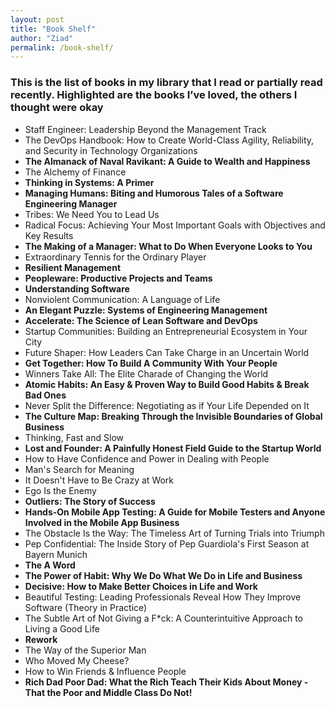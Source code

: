 ```yaml
---
layout: post
title: "Book Shelf"
author: "Ziad"
permalink: /book-shelf/
---
```


### This is the list of books in my library that I read or partially read recently. Highlighted are the books I’ve loved, the others I thought were okay

- Staff Engineer: Leadership Beyond the Management Track
- The DevOps Handbook: How to Create World-Class Agility, Reliability, and Security in Technology Organizations
- **The Almanack of Naval Ravikant: A Guide to Wealth and Happiness**
- The Alchemy of Finance
- **Thinking in Systems: A Primer**
- **Managing Humans: Biting and Humorous Tales of a Software Engineering Manager**
- Tribes: We Need You to Lead Us
- Radical Focus: Achieving Your Most Important Goals with Objectives and Key Results
- **The Making of a Manager: What to Do When Everyone Looks to You**
- Extraordinary Tennis for the Ordinary Player
- **Resilient Management**
- **Peopleware: Productive Projects and Teams**
- **Understanding Software**
- Nonviolent Communication: A Language of Life
- **An Elegant Puzzle: Systems of Engineering Management**
- **Accelerate: The Science of Lean Software and DevOps**
- Startup Communities: Building an Entrepreneurial Ecosystem in Your City
- Future Shaper: How Leaders Can Take Charge in an Uncertain World
- **Get Together: How To Build A Community With Your People**
- Winners Take All: The Elite Charade of Changing the World
- **Atomic Habits: An Easy & Proven Way to Build Good Habits & Break Bad Ones**
- Never Split the Difference: Negotiating as if Your Life Depended on It
- **The Culture Map: Breaking Through the Invisible Boundaries of Global Business**
- Thinking, Fast and Slow
- **Lost and Founder: A Painfully Honest Field Guide to the Startup World**
- How to Have Confidence and Power in Dealing with People
- Man's Search for Meaning
- It Doesn't Have to Be Crazy at Work
- Ego Is the Enemy
- **Outliers: The Story of Success**
- **Hands-On Mobile App Testing: A Guide for Mobile Testers and Anyone Involved in the Mobile App Business**
- The Obstacle Is the Way: The Timeless Art of Turning Trials into Triumph
- Pep Confidential: The Inside Story of Pep Guardiola's First Season at Bayern Munich
- **The A Word**
- **The Power of Habit: Why We Do What We Do in Life and Business**
- **Decisive: How to Make Better Choices in Life and Work**
- Beautiful Testing: Leading Professionals Reveal How They Improve Software (Theory in Practice)
- The Subtle Art of Not Giving a F*ck: A Counterintuitive Approach to Living a Good Life
- **Rework**
- The Way of the Superior Man
- Who Moved My Cheese?
- How to Win Friends & Influence People
- **Rich Dad Poor Dad: What the Rich Teach Their Kids About Money - That the Poor and Middle Class Do Not!**
